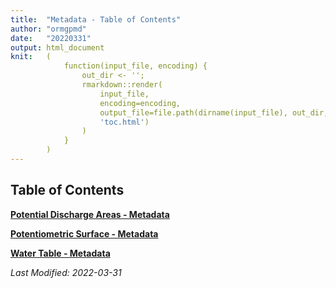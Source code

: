 ```yaml
---
title:  "Metadata - Table of Contents"
author: "ormgpmd"
date:   "20220331"
output: html_document
knit:   (
            function(input_file, encoding) {
                out_dir <- '';
                rmarkdown::render(
                    input_file,
                    encoding=encoding,
                    output_file=file.path(dirname(input_file), out_dir,
                    'toc.html')
                )
            }
        )
---
```


## Table of Contents

**[Potential Discharge Areas - Metadata](/metadata/surfaces/potential_discharge.html)**

**[Potentiometric Surface - Metadata](/metadata/surfaces/potentiometric_surface.html)**

**[Water Table - Metadata](/metadata/surfaces/water_table.html)**


*Last Modified: 2022-03-31*
